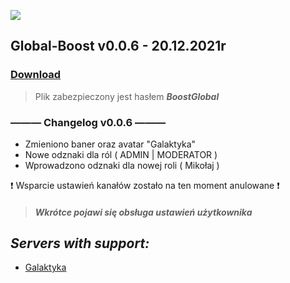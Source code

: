![](https://cdn.discordapp.com/attachments/901198788486631514/901198845852131448/Global-Boost.png)

## **Global-Boost v0.0.6 - 20.12.2021r**
### [**Download**](https://www.mediafire.com/file/k7m5m31npamj5mu/Global_Boost_v0.0.6.rar/file)
> Plik zabezpieczony jest hasłem ***BoostGlobal***

### ——— Changelog v0.0.6  ———
- Zmieniono baner oraz avatar "Galaktyka"
- Nowe odznaki dla ról ( ADMIN | MODERATOR )
- Wprowadzono odznaki dla nowej roli ( Mikołaj )

❗ Wsparcie ustawień kanałów zostało na ten moment anulowane ❗

> ##### ***Wkrótce pojawi się obsługa ustawień użytkownika***

## ***Servers with support:***
- [Galaktyka](https://discord.gg/tDdgaJJ)
